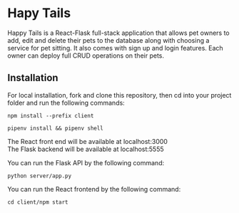 # Hapy Tails

Happy Tails is a React-Flask full-stack application that allows pet owners to add, edit and delete their pets to the database along with choosing a service for pet sitting. It  also comes with sign up and login features. Each owner can deploy full CRUD operations on their pets. 


## Installation

For local installation, fork and clone this repository, then cd into your project folder and run the following commands:

`npm install --prefix client`

`pipenv install && pipenv shell`

The React front end will be available at localhost:3000 \
The Flask backend will be available at localhost:5555


You can run the Flask API by the following command:

`python server/app.py`

You can run the React frontend by the following command:

`cd client/npm start`
